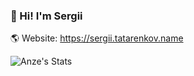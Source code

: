 ### 👋 Hi! I'm Sergii

🌎 Website: https://sergii.tatarenkov.name

![Anze's Stats](https://githubstatus.vercel.app/api?username=anze&count_private=true&show_icons=true&theme=transparent&hide_border=true&include_all_commits=true&hide_title=true)
